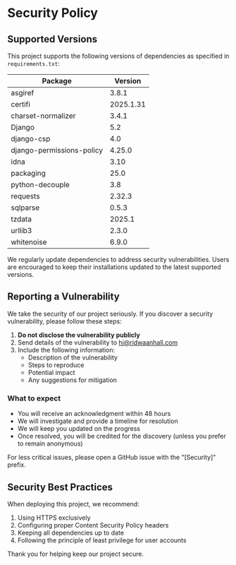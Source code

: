 # Security Policy

## Supported Versions

This project supports the following versions of dependencies as specified in `requirements.txt`:

| Package                   | Version  |
| ------------------------- | -------- |
| asgiref                   | 3.8.1    |
| certifi                   | 2025.1.31|
| charset-normalizer        | 3.4.1    |
| Django                    | 5.2      |
| django-csp                | 4.0      |
| django-permissions-policy | 4.25.0   |
| idna                      | 3.10     |
| packaging                 | 25.0     |
| python-decouple           | 3.8      |
| requests                  | 2.32.3   |
| sqlparse                  | 0.5.3    |
| tzdata                    | 2025.1   |
| urllib3                   | 2.3.0    |
| whitenoise                | 6.9.0    |

We regularly update dependencies to address security vulnerabilities. Users are encouraged to keep their installations updated to the latest supported versions.

## Reporting a Vulnerability

We take the security of our project seriously. If you discover a security vulnerability, please follow these steps:

1. **Do not disclose the vulnerability publicly**
2. Send details of the vulnerability to [hi@ridwaanhall.com](mailto:hi@ridwaanhall.com)
3. Include the following information:
    - Description of the vulnerability
    - Steps to reproduce
    - Potential impact
    - Any suggestions for mitigation

### What to expect

- You will receive an acknowledgment within 48 hours
- We will investigate and provide a timeline for resolution
- We will keep you updated on the progress
- Once resolved, you will be credited for the discovery (unless you prefer to remain anonymous)

For less critical issues, please open a GitHub issue with the "[Security]" prefix.

## Security Best Practices

When deploying this project, we recommend:

1. Using HTTPS exclusively
2. Configuring proper Content Security Policy headers
3. Keeping all dependencies up to date
4. Following the principle of least privilege for user accounts

Thank you for helping keep our project secure.
